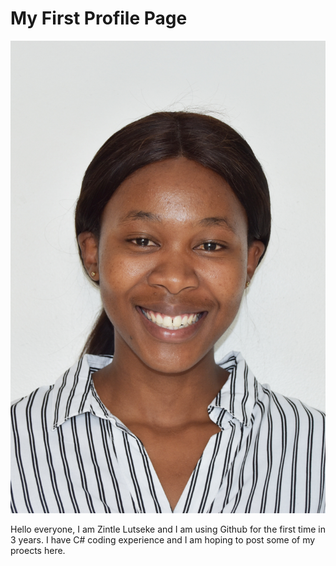 <div class="jumbotron text-center">
  <h1>My First Profile Page</h1> <img src="Photo_Zintle.jpg" class="img-thumbnail" alt="My picture">
  <p>Hello everyone, I am Zintle Lutseke and I am using Github for the first time in 3 years. I have C# coding experience and I am hoping to post some of my proects here.</p>
</div>


